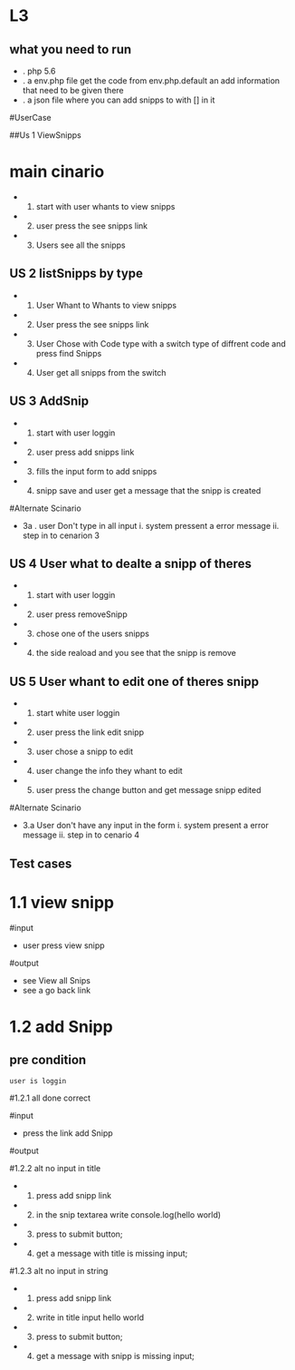 # L3 

## what you need to run

* . php 5.6
* . a env.php file get the code from env.php.default an add information that need to be given there
* . a json file where you can add snipps to with [] in it

#UserCase

##Us 1 ViewSnipps

# main cinario

* 1. start with user whants to view snipps 
* 2. user press the see snipps link
* 3. Users see all the snipps

## US 2 listSnipps by type 

* 1. User Whant to Whants to view snipps
* 2. User press the see snipps link
* 3. User Chose with Code type with a switch type of diffrent code and press find Snipps
* 4. User get all snipps from the switch 
## US 3 AddSnip

* 1. start with user loggin
* 2. user press add snipps link
* 3. fills the input form to add snipps
* 4. snipp save and user get a message that the snipp is created 

#Alternate Scinario

* 3a . user Don't type in all input
        i. system pressent a error message
        ii. step in to cenarion 3
    

## US 4 User what to dealte a snipp of theres

* 1. start with user loggin
* 2. user press removeSnipp
* 3. chose one of the users snipps 
* 4. the side reaload and you see that the snipp is remove

## US 5 User whant to edit one of theres snipp

* 1. start white user loggin
* 2. user press the link edit snipp 
* 3. user chose a snipp to edit
* 4. user change the info they whant to edit
* 5. user press the change button and get message snipp edited

#Alternate Scinario

* 3.a User don't have any input in the form
    i. system present a error message
    ii. step in to cenario 4

## Test cases

# 1.1 view snipp

#input 

* user press view snipp 

#output

* see View all Snips
* see a go back link

# 1.2 add Snipp 

## pre condition 
    
    user is loggin

#1.2.1 all done correct

#input

* press the link add Snipp

#output


#1.2.2 alt no input in title

* 1. press add snipp link
* 2. in the snip textarea write console.log(hello world)
* 3. press to submit button;
* 4. get a message with title is missing input;

#1.2.3 alt no input in string

* 1. press add snipp link
* 2. write in title input hello world
* 3. press to submit button;
* 4. get a message with snipp is missing input;
